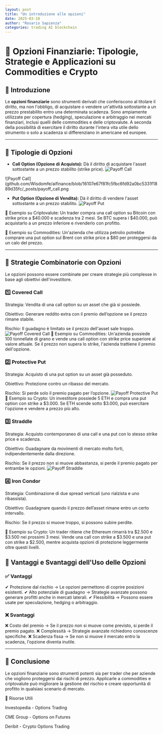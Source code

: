 ```yaml
---
layout: post
title: "Un introduzione alle opzioni"
date: 2025-03-10
author: "Rosario Sapienza"
categories: trading AI blockchain
---
```

# 📌 Opzioni Finanziarie: Tipologie, Strategie e Applicazioni su Commodities e Crypto

## 📖 Introduzione

Le **opzioni finanziarie** sono strumenti derivati che conferiscono al titolare il diritto, ma non l'obbligo, di acquistare o vendere un'attività sottostante a un prezzo prestabilito entro una determinata scadenza.
Sono ampiamente utilizzate per copertura (hedging), speculazione e arbitraggio nei mercati finanziari, inclusi quelli delle commodities e delle criptovalute. A seconda della possibilità di esercitare il diritto durante l'intera vita utile dello strumento o solo a scadenza si differenziano in americane ed europee.


---


## 🔹 Tipologie di Opzioni
- **Call Option (Opzione di Acquisto):** Dà il diritto di acquistare l'asset sottostante a un prezzo stabilito (strike price).
  ![Payoff Call](/images/payoff_call.png)

 ![Payoff Call](github.com/Wisdomfe/aifinance/blob/16107e67f81fc5fbc6fd92a0bc5331f1889d35fc/_posts/payoff_call.png

- **Put Option (Opzione di Vendita):** Dà il diritto di vendere l'asset sottostante a un prezzo stabilito.
![Payoff Put](/_posts/payoff_call.png)


📌 Esempio su Criptovalute:
Un trader compra una call option su Bitcoin con strike price a $40.000 e scadenza tra 2 mesi. Se BTC supera i $40.000, può acquistarlo a un prezzo inferiore e rivenderlo con profitto.

📌 Esempio su Commodities:
Un'azienda che utilizza petrolio potrebbe comprare una put option sul Brent con strike price a $80 per proteggersi da un calo del prezzo.


---

## 🔹 Strategie Combinatorie con Opzioni
Le opzioni possono essere combinate per creare strategie più complesse in base agli obiettivi dell'investitore.
### 1️⃣ Covered Call
Strategia: Vendita di una call option su un asset che già si possiede.

Obiettivo: Generare reddito extra con il premio dell’opzione se il prezzo rimane stabile.

Rischio: Il guadagno è limitato se il prezzo dell'asset sale troppo.
![Payoff Covered Call](/images/covered_call.png)
📌 Esempio su Commodities:
Un'azienda possiede 100 tonnellate di grano e vende una call option con strike price superiore al valore attuale. Se il prezzo non supera lo strike, l'azienda trattiene il premio dell'opzione.


### 2️⃣ Protective Put
Strategia: Acquisto di una put option su un asset già posseduto.

Obiettivo: Protezione contro un ribasso del mercato.

Rischio: Si perde solo il premio pagato per l’opzione.
![Payoff Protective Put](/images/protective_put.png)
📌 Esempio su Crypto:
Un investitore possiede 5 ETH e compra una put option con strike a $3.000. Se ETH scende sotto $3.000, può esercitare l'opzione e vendere a prezzo più alto.

### 3️⃣ Straddle
Strategia: Acquisto contemporaneo di una call e una put con lo stesso strike price e scadenza.

Obiettivo: Guadagnare da movimenti di mercato molto forti, indipendentemente dalla direzione.

Rischio: Se il prezzo non si muove abbastanza, si perde il premio pagato per entrambe le opzioni.
![Payoff Straddle](/images/straddle.png)




### 4️⃣ Iron Condor

Strategia: Combinazione di due spread verticali (uno rialzista e uno ribassista).

Obiettivo: Guadagnare quando il prezzo dell’asset rimane entro un certo intervallo.

Rischio: Se il prezzo si muove troppo, si possono subire perdite.

📌 Esempio su Crypto:
Un trader ritiene che Ethereum rimarrà tra $2.500 e $3.500 nei prossimi 3 mesi. Vende una call con strike a $3.500 e una put con strike a $2.500, mentre acquista opzioni di protezione leggermente oltre questi livelli.






## 🔹 Vantaggi e Svantaggi dell'Uso delle Opzioni

### ✅ Vantaggi

✔ Protezione dal rischio → Le opzioni permettono di coprire posizioni esistenti.
✔ Alto potenziale di guadagno → Strategie avanzate possono generare profitti anche in mercati laterali.
✔ Flessibilità → Possono essere usate per speculazione, hedging o arbitraggio.

### ❌ Svantaggi

❌ Costo del premio → Se il prezzo non si muove come previsto, si perde il premio pagato.
❌ Complessità → Strategie avanzate richiedono conoscenze specifiche.
❌ Scadenza fissa → Se non si muove il mercato entro la scadenza, l'opzione diventa inutile.


---

## 🎯 Conclusione

Le opzioni finanziarie sono strumenti potenti sia per trader che per aziende che vogliono proteggersi dai rischi di prezzo. Applicarle a commodities e criptovalute può migliorare la gestione del rischio e creare opportunità di profitto in qualsiasi scenario di mercato.



🔗 Risorse Utili

Investopedia - Options Trading

CME Group - Options on Futures

Deribit - Crypto Options Trading

